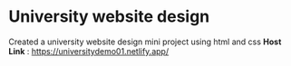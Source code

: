 # University website design
Created a university website design mini project using html and css 
<b>Host Link</b> : https://universitydemo01.netlify.app/ 
